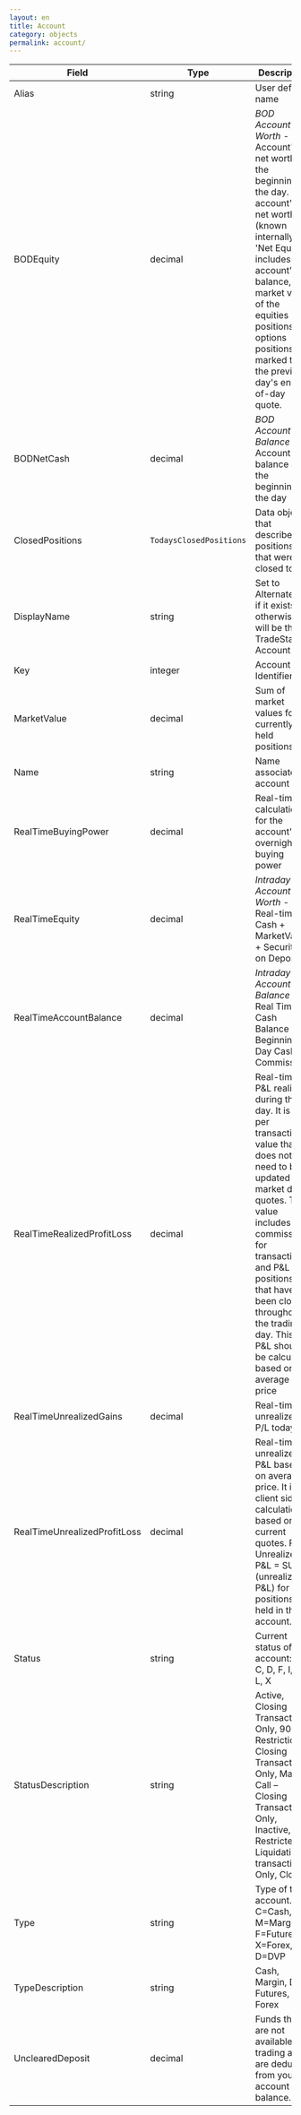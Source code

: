 ```yaml
---
layout: en
title: Account
category: objects
permalink: account/
---
```


| Field | Type | Description |
| ----- | ---- | ----------- |
| Alias | string | User defined name |
| BODEquity | decimal | *BOD Account Net Worth* - Account's net worth at the beginning of the day. The account's net worth (known internally as 'Net Equity') includes the account's balance, the market value of the equities positions and options positions marked to the previous day's end–of-day quote. |
| BODNetCash | decimal | *BOD Account Balance* - Account balance at the beginning of the day |
| ClosedPositions | `TodaysClosedPositions` | Data object that describes positions that were closed today |
| DisplayName | string | Set to Alternate ID if it exists, otherwise will be the TradeStation Account ID |
| Key | integer | Account Identifier |
| MarketValue | decimal | Sum of market values for currently held positions |
| Name | string | Name associated to account |
| RealTimeBuyingPower | decimal | Real-time calculation for the account's overnight buying power |
| RealTimeEquity | decimal | *Intraday Account Net Worth* - Real-time Cash + MarketValue + Securities on Deposit |
| RealTimeAccountBalance | decimal | *Intraday Account Balance* - Real Time Cash Balance = Beginning Day Cash - Commissions |
| RealTimeRealizedProfitLoss | decimal | Real-time P&L realized during the day. It is a per transaction value that does not need to be updated with market data quotes. This value includes commissions for transactions and P&L on positions that have been closed throughout the trading day. This P&L should be calculated based on average price |
| RealTimeUnrealizedGains | decimal | Real-time unrealized P/L today |
| RealTimeUnrealizedProfitLoss | decimal | Real-time unrealized P&L based on average price. It is a client side calculation based on current quotes. RT Unrealized P&L = SUM (unrealized P&L) for all positions held in the account. |
| Status | string | Current status of the account: A, C, D, F, I, R, L, X |
| StatusDescription | string | Active, Closing Transactions Only, 90 Day Restriction-Closing Transaction Only, Margin Call – Closing Transactions Only, Inactive, Restricted, Liquidating transactions Only, Closed |
| Type | string | Type of the account. C=Cash, M=Margin, F=Futures, X=Forex, D=DVP |
| TypeDescription | string | Cash, Margin, DVP, Futures, Forex |
| UnclearedDeposit | decimal | Funds that are not available for trading and are deducted from your account balance. |